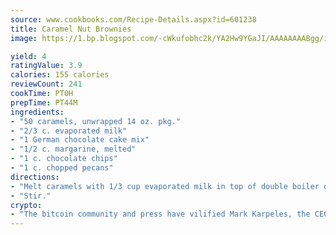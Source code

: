 ```yaml
---
source: www.cookbooks.com/Recipe-Details.aspx?id=601238
title: Caramel Nut Brownies
image: https://1.bp.blogspot.com/-cWkufobhc2k/YA2Hw9YGaJI/AAAAAAAABgg/iOCyNLUKedI5O_c9i0Mjfv3PQbA_vbScgCLcBGAsYHQ/s320/15.png

yield: 4
ratingValue: 3.9
calories: 155 calories
reviewCount: 241
cookTime: PT0H
prepTime: PT44M
ingredients:
- "50 caramels, unwrapped 14 oz. pkg."
- "2/3 c. evaporated milk"
- "1 German chocolate cake mix"
- "1/2 c. margarine, melted"
- "1 c. chocolate chips"
- "1 c. chopped pecans"
directions:
- "Melt caramels with 1/3 cup evaporated milk in top of double boiler or barely simmering water or microwave."
- "Stir."
crypto:
- "The bitcoin community and press have vilified Mark Karpeles, the CEO of Mt. Gox, as a clown and a con man."
---
```

